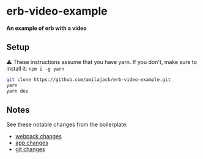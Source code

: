 erb-video-example
==================

**An example of erb with a video**

## Setup
⚠️ These instructions assume that you have yarn. If you don't, make sure to install it: `npm i -g yarn`

```bash
git clone https://github.com/amilajack/erb-video-example.git
yarn
yarn dev
```

## Notes
See these notable changes from the boilerplate:
* [webpack changes](https://github.com/amilajack/erb-video-example/commit/0706e53795dc11b4d8a0932b3a9d6de572de6c71#diff-d9d75cc1dda9c5e912390983ac6b263a)
* [app changes](https://github.com/amilajack/erb-video-example/commit/0706e53795dc11b4d8a0932b3a9d6de572de6c71#diff-a34f56023078235a9037f671e837aa96)
* [git changes](https://github.com/amilajack/erb-video-example/commit/0706e53795dc11b4d8a0932b3a9d6de572de6c71#diff-fc723d30b02a4cca7a534518111c1a66)
```
